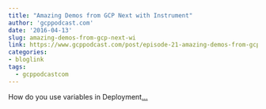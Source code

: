 ```yaml
---
title: "Amazing Demos from GCP Next with Instrument"
author: 'gcppodcast.com'
date: '2016-04-13'
slug: amazing-demos-from-gcp-next-wi
link: https://www.gcppodcast.com/post/episode-21-amazing-demos-from-gcpnext-with-instrument/
categories:
- bloglink
tags:
  - gcppodcastcom
---
```


How do you use variables in Deployment[... <i class="fas fa-external-link-alt"></i>](https://www.gcppodcast.com/post/episode-21-amazing-demos-from-gcpnext-with-instrument/)


